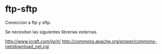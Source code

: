 # ftp-sftp
Coneccion a ftp y sftp.


Se necesitan las siguientes librerias externas.

http://www.jcraft.com/jsch/
http://commons.apache.org/proper/commons-net/download_net.cgi

